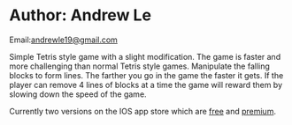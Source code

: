Author: Andrew Le
=======

Email:andrewle19@gmail.com

Simple Tetris style game with a slight modification. The game is faster and more challenging than normal Tetris style games. Manipulate the falling blocks to form lines. The farther you go in the game the faster it gets. If the player can remove 4 lines of blocks at a time the game will reward them by slowing down the speed of the game.

Currently two versions on the IOS app store which are [free](https://itunes.apple.com/us/app/speedtris/id1294093206?platform=iphone&preserveScrollPosition=true#platform/iphone) and
[premium](https://itunes.apple.com/us/app/speedtris-premium/id1294455415?mt=8).


